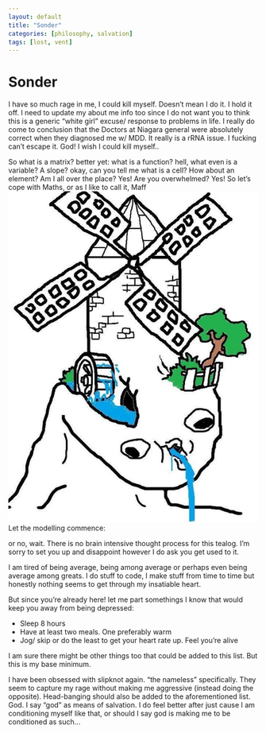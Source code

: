 ```yaml
---
layout: default
title: "Sonder"
categories: [philosophy, salvation]
tags: [lost, vent]
---
```

# Sonder
I have so much rage in me, I could kill myself.  Doesn’t mean I do it. I hold it off. I need to update my about me info too since I do not want you to think this is a generic “white girl” excuse/ response to problems in life. I really do come to conclusion that the Doctors at Niagara general were absolutely correct when they diagnosed me w/ MDD. It really is a rRNA issue. I fucking can’t escape it. God! I wish I could kill myself..

So what is a matrix? better yet: what is a function? hell, what even is a variable? A slope? okay, can you tell me what is a cell? How about an element? Am I all over the place? Yes! Are you overwhelmed? Yes! So let’s cope with Maths, or 
as I like to call it, Maff
![crazy_derp](/assets/crazy_derp.jpg)
Let the modelling commence:

or no, wait. There is no brain intensive thought process for this tealog. I’m sorry to set you up and disappoint however I do ask you get used to it.

I am tired of being average, being among average or perhaps even being average among greats. I do stuff to code, I make stuff from time to time but honestly nothing seems to get through my insatiable heart.

But since you’re already here! let me part somethings I know that would keep you away from being depressed:

- Sleep 8 hours
- Have at least two meals. One preferably warm
- Jog/ skip or do the least to get your heart rate up. Feel you’re alive

I am sure there might be other things too that could be added to this list. But this is my base minimum. 

I have been obsessed with slipknot again. “the nameless” specifically. They seem to capture my rage without making me aggressive (instead doing the opposite). Head-banging should also be added to the aforementioned list. God. I say “god” as means of salvation. I do feel better after just cause I am conditioning myself like that, or should I say god is making me to be conditioned as such…